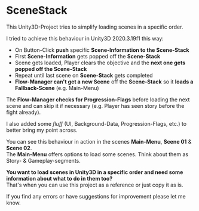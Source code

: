 SceneStack
==========

This Unity3D-Project tries to simplify loading scenes in a specific order.

I tried to achieve this behaviour in Unity3D 2020.3.19f1 this way:
  - On Button-Click **push** specific **Scene-Information to the Scene-Stack**
  - First **Scene-Information** gets popped off the **Scene-Stack**
  - Scene gets loaded, Player clears the objective and the **next one gets popped off the Scene-Stack**
  - Repeat until last scene on **Scene-Stack** gets completed
  - **Flow-Manager can't get a new Scene** off the **Scene-Stack** so it **loads a Fallback-Scene** (e.g. Main-Menu)

The **Flow-Manager checks for Progression-Flags** before loading the next scene and can skip it if necessary (e.g. Player has seen story before the fight already).

I also added some _fluff_ (UI, Background-Data, Progression-Flags, etc.) to better bring my point across.

You can see this behaviour in action in the scenes **Main-Menu**, **Scene 01** & **Scene 02**.\
The **Main-Menu** offers options to load some scenes. Think about them as Story- & Gameplay-segments.

**You want to load scenes in Unity3D in a specific order and need some information about what to do in them too?**\
That's when you can use this project as a reference or just copy it as is.

If you find any errors or have suggestions for improvement please let me know.
